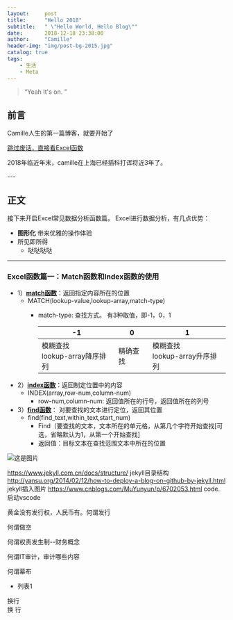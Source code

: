 ```yaml
---
layout:     post
title:      "Hello 2018"
subtitle:   " \"Hello World, Hello Blog\""
date:       2018-12-18 23:38:00
author:     "Camille"
header-img: "img/post-bg-2015.jpg"
catalog: true
tags:
    - 生活
    - Meta
---
```


> “Yeah It's on. ”

## 前言

Camille人生的第一篇博客，就要开始了

[跳过废话，直接看Excel函数 ](#build)

2018年临近年末，camille在上海已经插科打诨将近3年了。

<p id = "build"></p>
---

## 正文

接下来开启Excel常见数据分析函数篇。
Excel进行数据分析，有几点优势：
* **图形化** 带来优雅的操作体验
* 所见即所得
    * 哒哒哒哒

---

### Excel函数篇一：Match函数和Index函数的使用
* 1）[**match函数**](https://jingyan.baidu.com/article/54b6b9c0d8426f2d583b478d.html)：返回指定内容所在的位置
    * MATCH(lookup-value,lookup-array,match-type)
        * match-type: 查找方式。  有3种取值，即-1，0，1

          -1 | 0 | 1
          ------ | ------ | ------ |
          模糊查找<br>lookup-array降序排列 | 精确查找 | 模糊查找<br>lookup-array升序排列
* 2）[**index函数**](https://jingyan.baidu.com/article/54b6b9c0d8426f2d583b478d.html)：返回制定位置中的内容
    - INDEX(array,row-num,column-num)
        - row-num,column-num: 返回值所在的行号，返回值所在的列号        
* 3）[**find函数**](https://jingyan.baidu.com/article/0eb457e50efbcd03f1a905bd.html)： 对要查找的文本进行定位，返回其位置
    * find(find_text,within_text,start_num) 
        * Find（要查找的文本，文本所在的单元格，从第几个字符开始查找[可选，省略默认为1，从第一个开始查找]
        * 返回值：目标文本在查找范围文本中所在的位置

![这是图片](dizhi)

https://www.jekyll.com.cn/docs/structure/ jekyll目录结构
http://yansu.org/2014/02/12/how-to-deploy-a-blog-on-github-by-jekyll.html jekyll插入图片
https://www.cnblogs.com/MuYunyun/p/6702053.html code.启动vscode

黄金没有发行权，人民币有。何谓发行

何谓做空

何谓权责发生制--财务概念

何谓IT审计，审计哪些内容

何谓幕布

-  列表1
  
换行  
换
行
  

```shell&py&java&json

```